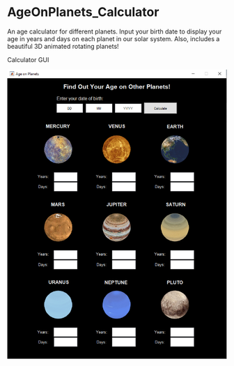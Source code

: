 # AgeOnPlanets_Calculator
An age calculator for different planets. Input your birth date to display your age in years and days on each planet in our solar system. Also, includes a beautiful 3D animated rotating planets!


Calculator GUI

![Calculator GUI](https://github.com/aboudbadra/AgeOnPlanets_Calculator/blob/master/CalculatorGUI.png)
